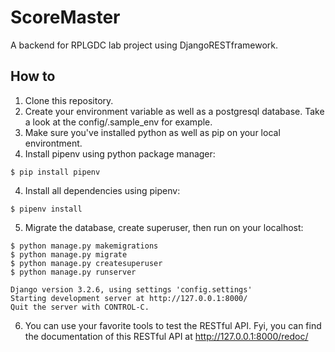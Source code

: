 # ScoreMaster
A backend for RPLGDC lab project using DjangoRESTframework.

## How to
1. Clone this repository.
2. Create your environment variable as well as a postgresql database. Take a look at the config/.sample_env for example.
3. Make sure you've installed python as well as pip on your local environtment.
4. Install pipenv using python package manager:
```
$ pip install pipenv
```
4. Install all dependencies using pipenv:
```
$ pipenv install
```
5. Migrate the database, create superuser, then run on your localhost:
```
$ python manage.py makemigrations
$ python manage.py migrate
$ python manage.py createsuperuser
$ python manage.py runserver

Django version 3.2.6, using settings 'config.settings'
Starting development server at http://127.0.0.1:8000/
Quit the server with CONTROL-C.
```
6. You can use your favorite tools to test the RESTful API. Fyi, you can find the documentation of this RESTful API at http://127.0.0.1:8000/redoc/
